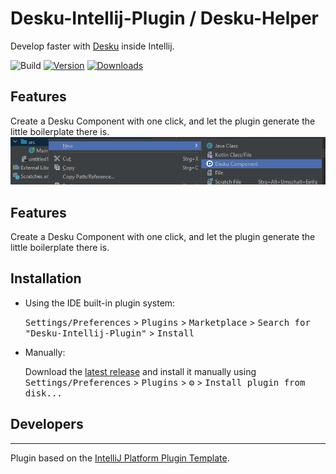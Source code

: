 
# Desku-Intellij-Plugin / Desku-Helper
Develop faster with [Desku](https://github.com/Osiris-Team/Desku) inside Intellij.

![Build](https://github.com/Osiris-Team/Desku-Intellij-Plugin/workflows/Build/badge.svg)
[![Version](https://img.shields.io/jetbrains/plugin/v/22572.svg)](https://plugins.jetbrains.com/plugin/22572)
[![Downloads](https://img.shields.io/jetbrains/plugin/d/22572.svg)](https://plugins.jetbrains.com/plugin/22572)

## Features
Create a Desku Component with one click, and let the plugin generate the little boilerplate there is.
![img.png](img.png)


<!-- Plugin description -->
## Features
Create a Desku Component with one click, and let the plugin generate the little boilerplate there is.
<!-- Plugin description end -->

## Installation

- Using the IDE built-in plugin system:
  
  <kbd>Settings/Preferences</kbd> > <kbd>Plugins</kbd> > <kbd>Marketplace</kbd> > <kbd>Search for "Desku-Intellij-Plugin"</kbd> >
  <kbd>Install</kbd>
  
- Manually:

  Download the [latest release](https://github.com/Osiris-Team/Desku-Intellij-Plugin/releases/latest) and install it manually using
  <kbd>Settings/Preferences</kbd> > <kbd>Plugins</kbd> > <kbd>⚙️</kbd> > <kbd>Install plugin from disk...</kbd>


## Developers  

---
Plugin based on the [IntelliJ Platform Plugin Template][template].

[template]: https://github.com/JetBrains/intellij-platform-plugin-template
[docs:plugin-description]: https://plugins.jetbrains.com/docs/intellij/plugin-user-experience.html#plugin-description-and-presentation


